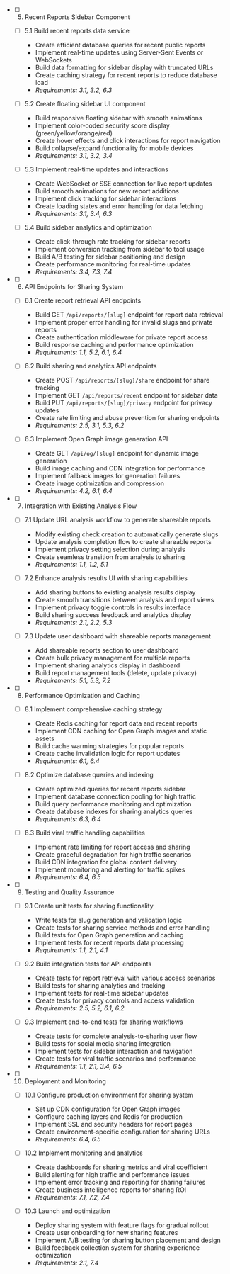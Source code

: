 

- [ ] 5. Recent Reports Sidebar Component
  - [ ] 5.1 Build recent reports data service
    - Create efficient database queries for recent public reports
    - Implement real-time updates using Server-Sent Events or WebSockets
    - Build data formatting for sidebar display with truncated URLs
    - Create caching strategy for recent reports to reduce database load
    - _Requirements: 3.1, 3.2, 6.3_

  - [ ] 5.2 Create floating sidebar UI component
    - Build responsive floating sidebar with smooth animations
    - Implement color-coded security score display (green/yellow/orange/red)
    - Create hover effects and click interactions for report navigation
    - Build collapse/expand functionality for mobile devices
    - _Requirements: 3.1, 3.2, 3.4_

  - [ ] 5.3 Implement real-time updates and interactions
    - Create WebSocket or SSE connection for live report updates
    - Build smooth animations for new report additions
    - Implement click tracking for sidebar interactions
    - Create loading states and error handling for data fetching
    - _Requirements: 3.1, 3.4, 6.3_

  - [ ] 5.4 Build sidebar analytics and optimization
    - Create click-through rate tracking for sidebar reports
    - Implement conversion tracking from sidebar to tool usage
    - Build A/B testing for sidebar positioning and design
    - Create performance monitoring for real-time updates
    - _Requirements: 3.4, 7.3, 7.4_

- [ ] 6. API Endpoints for Sharing System
  - [ ] 6.1 Create report retrieval API endpoints
    - Build GET `/api/reports/[slug]` endpoint for report data retrieval
    - Implement proper error handling for invalid slugs and private reports
    - Create authentication middleware for private report access
    - Build response caching and performance optimization
    - _Requirements: 1.1, 5.2, 6.1, 6.4_

  - [ ] 6.2 Build sharing and analytics API endpoints
    - Create POST `/api/reports/[slug]/share` endpoint for share tracking
    - Implement GET `/api/reports/recent` endpoint for sidebar data
    - Build PUT `/api/reports/[slug]/privacy` endpoint for privacy updates
    - Create rate limiting and abuse prevention for sharing endpoints
    - _Requirements: 2.5, 3.1, 5.3, 6.2_

  - [ ] 6.3 Implement Open Graph image generation API
    - Create GET `/api/og/[slug]` endpoint for dynamic image generation
    - Build image caching and CDN integration for performance
    - Implement fallback images for generation failures
    - Create image optimization and compression
    - _Requirements: 4.2, 6.1, 6.4_

- [ ] 7. Integration with Existing Analysis Flow
  - [ ] 7.1 Update URL analysis workflow to generate shareable reports
    - Modify existing check creation to automatically generate slugs
    - Update analysis completion flow to create shareable reports
    - Implement privacy setting selection during analysis
    - Create seamless transition from analysis to sharing
    - _Requirements: 1.1, 1.2, 5.1_

  - [ ] 7.2 Enhance analysis results UI with sharing capabilities
    - Add sharing buttons to existing analysis results display
    - Create smooth transitions between analysis and report views
    - Implement privacy toggle controls in results interface
    - Build sharing success feedback and analytics display
    - _Requirements: 2.1, 2.2, 5.3_

  - [ ] 7.3 Update user dashboard with shareable reports management
    - Add shareable reports section to user dashboard
    - Create bulk privacy management for multiple reports
    - Implement sharing analytics display in dashboard
    - Build report management tools (delete, update privacy)
    - _Requirements: 5.1, 5.3, 7.2_

- [ ] 8. Performance Optimization and Caching
  - [ ] 8.1 Implement comprehensive caching strategy
    - Create Redis caching for report data and recent reports
    - Implement CDN caching for Open Graph images and static assets
    - Build cache warming strategies for popular reports
    - Create cache invalidation logic for report updates
    - _Requirements: 6.1, 6.4_

  - [ ] 8.2 Optimize database queries and indexing
    - Create optimized queries for recent reports sidebar
    - Implement database connection pooling for high traffic
    - Build query performance monitoring and optimization
    - Create database indexes for sharing analytics queries
    - _Requirements: 6.3, 6.4_

  - [ ] 8.3 Build viral traffic handling capabilities
    - Implement rate limiting for report access and sharing
    - Create graceful degradation for high traffic scenarios
    - Build CDN integration for global content delivery
    - Implement monitoring and alerting for traffic spikes
    - _Requirements: 6.4, 6.5_

- [ ] 9. Testing and Quality Assurance
  - [ ] 9.1 Create unit tests for sharing functionality
    - Write tests for slug generation and validation logic
    - Create tests for sharing service methods and error handling
    - Build tests for Open Graph generation and caching
    - Implement tests for recent reports data processing
    - _Requirements: 1.1, 2.1, 4.1_

  - [ ] 9.2 Build integration tests for API endpoints
    - Create tests for report retrieval with various access scenarios
    - Build tests for sharing analytics and tracking
    - Implement tests for real-time sidebar updates
    - Create tests for privacy controls and access validation
    - _Requirements: 2.5, 5.2, 6.1, 6.2_

  - [ ] 9.3 Implement end-to-end tests for sharing workflows
    - Create tests for complete analysis-to-sharing user flow
    - Build tests for social media sharing integration
    - Implement tests for sidebar interaction and navigation
    - Create tests for viral traffic scenarios and performance
    - _Requirements: 1.1, 2.1, 3.4, 6.5_

- [ ] 10. Deployment and Monitoring
  - [ ] 10.1 Configure production environment for sharing system
    - Set up CDN configuration for Open Graph images
    - Configure caching layers and Redis for production
    - Implement SSL and security headers for report pages
    - Create environment-specific configuration for sharing URLs
    - _Requirements: 6.4, 6.5_

  - [ ] 10.2 Implement monitoring and analytics
    - Create dashboards for sharing metrics and viral coefficient
    - Build alerting for high traffic and performance issues
    - Implement error tracking and reporting for sharing failures
    - Create business intelligence reports for sharing ROI
    - _Requirements: 7.1, 7.2, 7.4_

  - [ ] 10.3 Launch and optimization
    - Deploy sharing system with feature flags for gradual rollout
    - Create user onboarding for new sharing features
    - Implement A/B testing for sharing button placement and design
    - Build feedback collection system for sharing experience optimization
    - _Requirements: 2.1, 7.4_